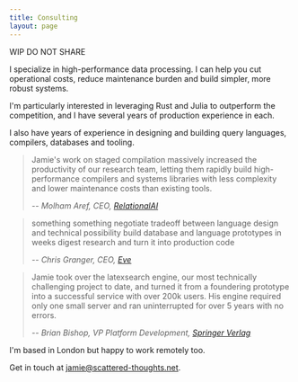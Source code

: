 ```yaml
---
title: Consulting
layout: page
---
```


WIP DO NOT SHARE

I specialize in high-performance data processing. I can help you cut operational costs, reduce maintenance burden and build simpler, more robust systems.

I'm particularly interested in leveraging Rust and Julia to outperform the competition, and I have several years of production experience in each.

I also have years of experience in designing and building query languages, compilers, databases and tooling.

> Jamie's work on staged compilation massively increased the productivity of our research team, letting them rapidly build high-performance compilers and systems libraries with less complexity and lower maintenance costs than existing tools.
>
> -- <cite>Molham Aref, CEO, [RelationalAI]()</cite>

> something something
> negotiate tradeoff between language design and technical possibility
> build database and language prototypes in weeks
> digest research and turn it into production code
>
> -- <cite>Chris Granger, CEO, [Eve]()</cite>

> Jamie took over the latexsearch engine, our most technically challenging project to date, and turned it from a foundering prototype into a successful service with over 200k users. His engine required only one small server and ran uninterrupted for over 5 years with no errors.
>
> -- <cite>Brian Bishop, VP Platform Development, [Springer Verlag]()</cite>

I'm based in London but happy to work remotely too.

Get in touch at [jamie@scattered-thoughts.net](mailto:jamie@scattered-thoughts.net).
